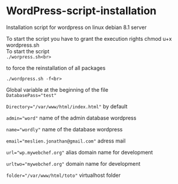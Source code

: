 # WordPress-script-installation
Installation script for wordpress on linux debian 8.1 server<br>

To start the script you have to grant the execution rights
chmod u+x wordpress.sh<br>
To start the script<br>
`./worpress.sh<br>`

to force the reinstallation of all packages<br>

`./wordpress.sh -f<br>`

Global variable at the beginning of the file<br>
`DatabasePass="test"`<br>

`Directory="/var/www/html/index.html"` by default<br>

`admin="word"` name of the admin database wordpress <br>

`name="wordly"` name of the database wordpress <br>

`email="meslien.jonathan@gmail.com"` adress mail <br> 

`url="wp.mywebchef.org"` alias domain name for development <br>

`urltwo="mywebchef.org"` domain name for development <br>

`folder="/var/www/html/toto"` virtualhost folder <br>
